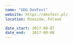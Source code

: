```yaml
---
name: "GDG DevFest"
website: https://devfest.pl/
location: Rzeszów, Poland

date_start: 2017-09-07
date_end:   2017-09-08
---
```

